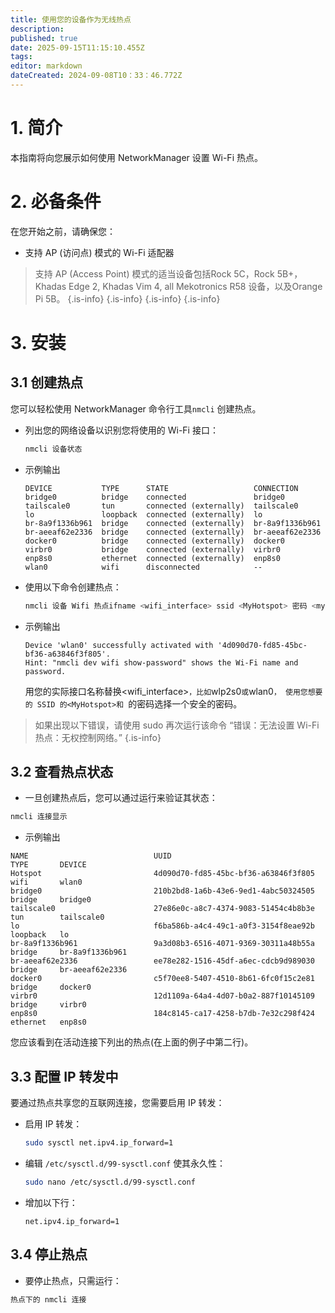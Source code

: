 ```yaml
---
title: 使用您的设备作为无线热点
description:
published: true
date: 2025-09-15T11:15:10.455Z
tags:
editor: markdown
dateCreated: 2024-09-08T10：33：46.772Z
---
```


# 1. 简介

本指南将向您展示如何使用 NetworkManager 设置 Wi-Fi 热点。

# 2. 必备条件

在您开始之前，请确保您：

- 支持 AP (访问点) 模式的 Wi-Fi 适配器

> 支持 AP (Access Point) 模式的适当设备包括Rock 5C，Rock 5B+， Khadas Edge 2, Khadas Vim 4, all Mekotronics R58 设备，以及Orange Pi 5B。
> {.is-info}
> {.is-info}
> {.is-info}
> {.is-info}

# 3. 安装

## 3.1 创建热点

您可以轻松使用 NetworkManager 命令行工具`nmcli` 创建热点。

- 列出您的网络设备以识别您将使用的 Wi-Fi 接口：

  ```bash
  nmcli 设备状态
  ```

- 示例输出
  ```
  DEVICE           TYPE      STATE                   CONNECTION      
  bridge0          bridge    connected               bridge0         
  tailscale0       tun       connected (externally)  tailscale0      
  lo               loopback  connected (externally)  lo              
  br-8a9f1336b961  bridge    connected (externally)  br-8a9f1336b961 
  br-aeeaf62e2336  bridge    connected (externally)  br-aeeaf62e2336 
  docker0          bridge    connected (externally)  docker0         
  virbr0           bridge    connected (externally)  virbr0          
  enp8s0           ethernet  connected (externally)  enp8s0          
  wlan0            wifi      disconnected            --   
  ```

- 使用以下命令创建热点：

  ```bash
  nmcli 设备 Wifi 热点ifname <wifi_interface> ssid <MyHotspot> 密码 <mypassword>
  ```

- 示例输出
  ```
  Device 'wlan0' successfully activated with '4d090d70-fd85-45bc-bf36-a63846f3f805'. 
  Hint: "nmcli dev wifi show-password" shows the Wi-Fi name and password.
  ```
  用您的实际接口名称替换<wifi_interface>`，比如`wlp2s0`或`wlan0`， 使用您想要的 SSID 的<MyHotspot>和 `<mypassword>的密码选择一个安全的密码。

> 如果出现以下错误，请使用 sudo 再次运行该命令
> “错误：无法设置 Wi-Fi 热点：无权控制网络。”
> {.is-info}

## 3.2 查看热点状态

- 一旦创建热点后，您可以通过运行来验证其状态：

```bash
nmcli 连接显示
```

- 示例输出

```
NAME                            UUID                                  TYPE       DEVICE          
Hotspot                         4d090d70-fd85-45bc-bf36-a63846f3f805  wifi       wlan0           
bridge0                         210b2bd8-1a6b-43e6-9ed1-4abc50324505  bridge     bridge0         
tailscale0                      27e86e0c-a8c7-4374-9083-51454c4b8b3e  tun        tailscale0      
lo                              f6ba586b-a4c4-49c1-a0f3-3154f8eae92b  loopback   lo              
br-8a9f1336b961                 9a3d08b3-6516-4071-9369-30311a48b55a  bridge     br-8a9f1336b961 
br-aeeaf62e2336                 ee78e282-1516-45df-a6ec-cdcb9d989030  bridge     br-aeeaf62e2336 
docker0                         c5f70ee8-5407-4510-8b61-6fc0f15c2e81  bridge     docker0         
virbr0                          12d1109a-64a4-4d07-b0a2-887f10145109  bridge     virbr0          
enp8s0                          184c8145-ca17-4258-b7db-7e32c298f424  ethernet   enp8s0
```

您应该看到在活动连接下列出的热点(在上面的例子中第二行)。

## 3.3 配置 IP 转发中

要通过热点共享您的互联网连接，您需要启用 IP 转发：

- 启用 IP 转发：

  ```bash
  sudo sysctl net.ipv4.ip_forward=1
  ```

- 编辑 `/etc/sysctl.d/99-sysctl.conf` 使其永久性：

  ```bash
  sudo nano /etc/sysctl.d/99-sysctl.conf
  ```

- 增加以下行：

  ```
  net.ipv4.ip_forward=1
  ```

## 3.4 停止热点

- 要停止热点，只需运行：

```bash
热点下的 nmcli 连接
```
